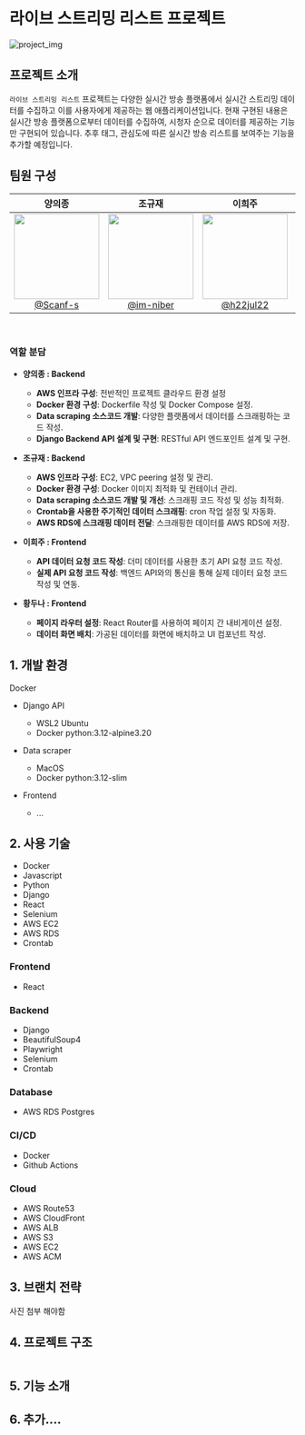 # 라이브 스트리밍 리스트 프로젝트

![project_img](https://github.com/Scanf-s/live_streaming_lists/assets/105439069/c90b22b5-9422-47a2-b6e0-71e550fd80f9)

## 프로젝트 소개

`라이브 스트리밍 리스트` 프로젝트는 다양한 실시간 방송 플랫폼에서 실시간 스트리밍 데이터를 수집하고 이를 사용자에게 제공하는 웹 애플리케이션입니다.
현재 구현된 내용은 실시간 방송 플랫폼으로부터 데이터를 수집하여, 시청자 순으로 데이터를 제공하는 기능만 구현되어 있습니다.
추후 태그, 관심도에 따른 실시간 방송 리스트를 보여주는 기능을 추가할 예정입니다.

## 팀원 구성

<div align="center">

| **양의종** | **조규재** | **이희주** | **황두나** |
| :------: |  :------: | :------: | :------: |
| [<img src="https://avatars.githubusercontent.com/u/105439069?v=4" height=150 width=150> <br/> @Scanf-s](https://github.com/Scanf-s) | [<img src="https://avatars.githubusercontent.com/u/66784492?v=4" height=150 width=150> <br/> @im-niber](https://github.com/im-niber) | [<img src="https://avatars.githubusercontent.com/u/164333745?s=64&v=4" height=150 width=150> <br/> @h22jul22](https://github.com/h22jul22) | [<img src="https://avatars.githubusercontent.com/u/123640595?v=4" height=150 width=150> <br/> @Skyler85](https://github.com/Skyler85) |

</div>

<br>

### 역할 분담

- **양의종 : Backend**
  - **AWS 인프라 구성**: 전반적인 프로젝트 클라우드 환경 설정
  - **Docker 환경 구성**: Dockerfile 작성 및 Docker Compose 설정.
  - **Data scraping 소스코드 개발**: 다양한 플랫폼에서 데이터를 스크래핑하는 코드 작성.
  - **Django Backend API 설계 및 구현**: RESTful API 엔드포인트 설계 및 구현.

- **조규재 : Backend**
  - **AWS 인프라 구성**: EC2, VPC peering 설정 및 관리.
  - **Docker 환경 구성**: Docker 이미지 최적화 및 컨테이너 관리.
  - **Data scraping 소스코드 개발 및 개선**: 스크래핑 코드 작성 및 성능 최적화.
  - **Crontab을 사용한 주기적인 데이터 스크래핑**: cron 작업 설정 및 자동화.
  - **AWS RDS에 스크래핑 데이터 전달**: 스크래핑한 데이터를 AWS RDS에 저장.

- **이희주 : Frontend**
  - **API 데이터 요청 코드 작성**: 더미 데이터를 사용한 초기 API 요청 코드 작성.
  - **실제 API 요청 코드 작성**: 백엔드 API와의 통신을 통해 실제 데이터 요청 코드 작성 및 연동.

- **황두나 : Frontend**
  - **페이지 라우터 설정**: React Router를 사용하여 페이지 간 내비게이션 설정.
  - **데이터 화면 배치**: 가공된 데이터를 화면에 배치하고 UI 컴포넌트 작성.


## 1. 개발 환경
Docker

- Django API
  - WSL2 Ubuntu
  - Docker python:3.12-alpine3.20

- Data scraper
  - MacOS
  - Docker python:3.12-slim
 
- Frontend
  - ...

## 2. 사용 기술
- Docker
- Javascript
- Python
- Django
- React
- Selenium
- AWS EC2
- AWS RDS
- Crontab

### Frontend
- React

### Backend
- Django
- BeautifulSoup4
- Playwright
- Selenium
- Crontab

### Database
- AWS RDS Postgres

### CI/CD
- Docker
- Github Actions

### Cloud
- AWS Route53
- AWS CloudFront
- AWS ALB
- AWS S3
- AWS EC2
- AWS ACM


## 3. 브랜치 전략

사진 첨부 해야함

## 4. 프로젝트 구조

```yml

```

## 5. 기능 소개


## 6. 추가....
